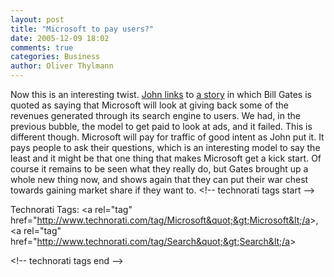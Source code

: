 ```yaml
---
layout: post
title: "Microsoft to pay users?"
date: 2005-12-09 18:02
comments: true
categories: Business
author: Oliver Thylmann
---
```





Now this is an interesting twist. [John links](http://battellemedia.com/archives/002099.php) to [a story](http://www.infoworld.com/article/05/12/08/HNmssearchengine_1.html) in which Bill Gates is quoted as saying that Microsoft will look at giving back some of the revenues generated through its search engine to users. We had, in the previous bubble, the model to get paid to look at ads, and it failed. This is different though. Microsoft will pay for traffic of good intent as John put it. It pays people to ask their questions, which is an interesting model to say the least and it might be that one thing that makes Microsoft get a kick start. Of course it remains to be seen what they really do, but Gates brought up a whole new thing now, and shows again that they can put their war chest towards gaining market share if they want to.
&lt;!-- technorati tags start --&gt;

Technorati Tags: &lt;a rel=&quot;tag&quot; href=&quot;http://www.technorati.com/tag/Microsoft&quot;&gt;Microsoft&lt;/a&gt;, &lt;a rel=&quot;tag&quot; href=&quot;http://www.technorati.com/tag/Search&quot;&gt;Search&lt;/a&gt;

&lt;!-- technorati tags end --&gt;


